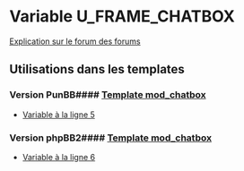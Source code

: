 # Variable U_FRAME_CHATBOX
[Explication sur le forum des forums](http://forum.forumactif.com/t294113-listing-des-variables#U_FRAME_CHATBOX)
## Utilisations dans les templates
### Version PunBB#### [Template mod_chatbox](punbb/mod_chatbox.md)
* [Variable à la ligne 5](../punbb/mod_chatbox.tpl#L5)
### Version phpBB2#### [Template mod_chatbox](subsilver/mod_chatbox.md)
* [Variable à la ligne 6](../subsilver/mod_chatbox.tpl#L6)